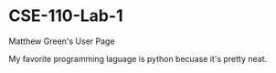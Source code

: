 # CSE-110-Lab-1
Matthew Green's User Page

My favorite programming laguage is python becuase it's pretty neat.
